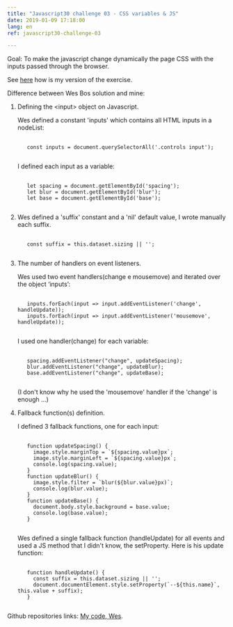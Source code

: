 ```yaml
---
title: "Javascript30 challenge 03 - CSS variables & JS"
date: 2019-01-09 17:18:00
lang: en
ref: javascript30-challenge-03

---
```

Goal: To make the javascript change dynamically the page CSS with the inputs passed through the browser.

 See <a href="https://aponce911.github.io/javascript30/03-CSS-variables/index.html" target="_blank" class="external-link">here</a> how is my version of the exercise.


Difference between Wes Bos solution and mine:

1. Defining the \<input> object on Javascript.

    Wes defined a constant 'inputs' which contains all HTML inputs in a nodeList:

    <pre>
      <code>
      const inputs = document.querySelectorAll('.controls input');
      </code></pre>

    I defined each input as a variable:

    <pre>
      <code>
      let spacing = document.getElementById('spacing');
      let blur = document.getElementById('blur');
      let base = document.getElementById('base');
      </code></pre>

1. Wes defined a 'suffix' constant and a 'nil' default value, I wrote manually each suffix.

    <pre>
      <code>
      const suffix = this.dataset.sizing || '';
    </code></pre>

1. The number of handlers on event listeners.

    Wes used two event handlers(change e mousemove) and iterated over the object ‘inputs’:

    <pre>
      <code>
      inputs.forEach(input => input.addEventListener('change', handleUpdate));
      inputs.forEach(input => input.addEventListener('mousemove', handleUpdate));
    </code></pre>

    I used one handler(change) for each variable:

    <pre>
      <code>
      spacing.addEventListener("change", updateSpacing);
      blur.addEventListener("change", updateBlur);
      base.addEventListener("change", updateBase);
    </code></pre>

    (I don't know why he used the 'mousemove' handler if the 'change' is enough ...)

1. Fallback function(s) definition.


    I defined 3 fallback functions, one for each input:

    <pre>
      <code>
      function updateSpacing() {
        image.style.marginTop = `${spacing.value}px`;
        image.style.marginLeft = `${spacing.value}px`;
        console.log(spacing.value);
      }
      function updateBlur() {
        image.style.filter = `blur(${blur.value}px)`;
        console.log(blur.value);
      }
      function updateBase() {
        document.body.style.background = base.value;
        console.log(base.value);
      }
      </code></pre>

    Wes defined a single fallback function (handleUpdate) for all events and used a JS method that I didn't know, the setProperty. Here is his update function:

    <pre>
      <code>
      function handleUpdate() {
        const suffix = this.dataset.sizing || '';
        document.documentElement.style.setProperty(`--${this.name}`, this.value + suffix);
      }
      </code></pre>


Github repositories links:
<a href="https://github.com/APonce911/javascript30/tree/master/03-CSS-variables" target="_blank" class="external-link"> My code</a>,<a href="https://github.com/wesbos/JavaScript30/blob/master/03%20-%20CSS%20Variables/index-FINISHED.html"  target="_blank" class="external-link"> Wes</a>.

